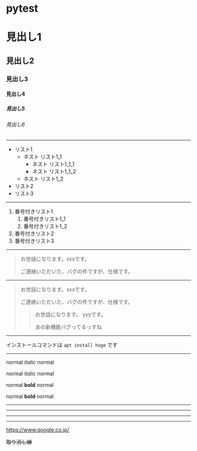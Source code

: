 # pytest
# 見出し1
## 見出し2
### 見出し3
#### 見出し4
##### 見出し5
###### 見出し6

***

- リスト1
    - ネスト リスト1_1
        - ネスト リスト1_1_1
        - ネスト リスト1_1_2
    - ネスト リスト1_2
- リスト2
- リスト3

***

1. 番号付きリスト1
    1. 番号付きリスト1_1
    1. 番号付きリスト1_2
1. 番号付きリスト2
1. 番号付きリスト3

***

> お世話になります。xxxです。
>
> ご連絡いただいた、バグの件ですが、仕様です。

***

> お世話になります。xxxです。
>
> ご連絡いただいた、バグの件ですが、仕様です。
>> お世話になります。 yyyです。
>>
>> あの新機能バグってるっすね

***

インストールコマンドは `apt install hoge` です

***

normal *italic* normal

normal _italic_ normal

normal **bold** normal

normal __bold__ normal

***
___
---
*    *    *

https://www.google.co.jp/

~~取り消し線~~

